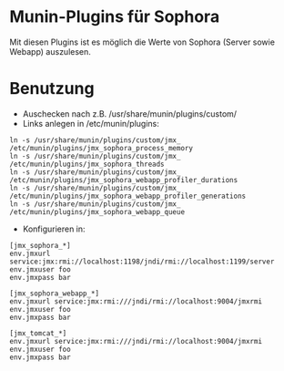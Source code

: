 Munin-Plugins für Sophora
=========
Mit diesen Plugins ist es möglich die Werte von Sophora (Server sowie Webapp) auszulesen.

Benutzung
=========
* Auschecken nach z.B. /usr/share/munin/plugins/custom/
* Links anlegen in /etc/munin/plugins:
```
ln -s /usr/share/munin/plugins/custom/jmx_ /etc/munin/plugins/jmx_sophora_process_memory
ln -s /usr/share/munin/plugins/custom/jmx_ /etc/munin/plugins/jmx_sophora_threads
ln -s /usr/share/munin/plugins/custom/jmx_ /etc/munin/plugins/jmx_sophora_webapp_profiler_durations
ln -s /usr/share/munin/plugins/custom/jmx_ /etc/munin/plugins/jmx_sophora_webapp_profiler_generations
ln -s /usr/share/munin/plugins/custom/jmx_ /etc/munin/plugins/jmx_sophora_webapp_queue
```
* Konfigurieren in:
```
[jmx_sophora_*]
env.jmxurl service:jmx:rmi://localhost:1198/jndi/rmi://localhost:1199/server
env.jmxuser foo
env.jmxpass bar

[jmx_sophora_webapp_*]
env.jmxurl service:jmx:rmi:///jndi/rmi://localhost:9004/jmxrmi
env.jmxuser foo
env.jmxpass bar

[jmx_tomcat_*]
env.jmxurl service:jmx:rmi:///jndi/rmi://localhost:9004/jmxrmi
env.jmxuser foo
env.jmxpass bar
```
